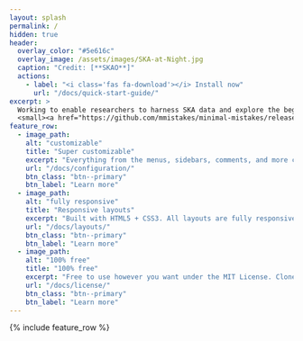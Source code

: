 ```yaml
---
layout: splash
permalink: /
hidden: true
header:
  overlay_color: "#5e616c"
  overlay_image: /assets/images/SKA-at-Night.jpg
  caption: "Credit: [**SKAO**]"
  actions:
    - label: "<i class='fas fa-download'></i> Install now"
      url: "/docs/quick-start-guide/"
excerpt: >
  Working to enable researchers to harness SKA data and explore the beginning of the universe in the UK and beyond <br />
  <small><a href="https://github.com/mmistakes/minimal-mistakes/releases/tag/4.24.0">Latest release v4.24.0</a></small>
feature_row:
  - image_path:  
    alt: "customizable"
    title: "Super customizable"
    excerpt: "Everything from the menus, sidebars, comments, and more can be configured or set with YAML Front Matter."
    url: "/docs/configuration/"
    btn_class: "btn--primary"
    btn_label: "Learn more"
  - image_path:  
    alt: "fully responsive"
    title: "Responsive layouts"
    excerpt: "Built with HTML5 + CSS3. All layouts are fully responsive with helpers to augment your content."
    url: "/docs/layouts/"
    btn_class: "btn--primary"
    btn_label: "Learn more"
  - image_path:  
    alt: "100% free"
    title: "100% free"
    excerpt: "Free to use however you want under the MIT License. Clone it, fork it, customize it... whatever!"
    url: "/docs/license/"
    btn_class: "btn--primary"
    btn_label: "Learn more"      
---
```


{% include feature_row %}
